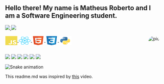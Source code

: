 ## Hello there! My name is Matheus Roberto and I am a Software Engineering student.
<div>
  <a href='https://github.com/MathRoberto'>
  <img height="180em" src="https://github-readme-stats.vercel.app/api?username=MathRoberto&show_icons=true&theme=dark&include_all_commits=true&count_private=true"/>   <img height = '180em' src='https://github-readme-stats.vercel.app/api/top-langs/?username=mathroberto&layout=compact&langs_count=16&theme=dark'/>
    </div>

<div style="display: inline_block"><br>
  <img align="center" alt="Js" height="30" width="40" src="https://raw.githubusercontent.com/devicons/devicon/master/icons/javascript/javascript-plain.svg">
  <img align="center" alt="React" height="30" width="40" src="https://raw.githubusercontent.com/devicons/devicon/master/icons/react/react-original.svg">
  <img align="center" alt="HTML" height="30" width="40" src="https://raw.githubusercontent.com/devicons/devicon/master/icons/html5/html5-original.svg">
  <img align="center" alt="CSS" height="30" width="40" src="https://raw.githubusercontent.com/devicons/devicon/master/icons/css3/css3-original.svg">
  <img align="center" alt="Python" height="30" width="40" src="https://raw.githubusercontent.com/devicons/devicon/master/icons/python/python-original.svg">
  <img align="right" alt="pic" height="150" style="border-radius:50px;" src="https://lh3.googleusercontent.com/a-/AOh14GiKYuKE0d696CzilYnEs3qdkgRnlrnE2z76nyxOvV4=s288-p-no">
 
</div>

##
       
<div> 
  <a href="https://instagram.com/robertomatheus__" target="_blank"><img src="https://img.shields.io/badge/-Instagram-%23E4405F?style=for-the-badge&logo=instagram&logoColor=white" target="_blank"></a>
 <a href="https://discordapp.com/users/165969291995250698" target="_blank"><img src="https://img.shields.io/badge/Discord-7289DA?style=for-the-badge&logo=discord&logoColor=white" target="_blank"></a>
  <a href="https://www.twitch.tv/maromushii" target="_blank"><img src="https://img.shields.io/badge/Twitch-9146FF?style=for-the-badge&logo=twitch&logoColor=white" target="_blank"></a>
  <a href = "mailto:mbarcellosferraz@hotmail.com"><img src='https://img.shields.io/badge/Microsoft_Outlook-0078D4?style=for-the-badge&logo=microsoft-outlook&logoColor=white' target="_blank"></a>
  <a href="https://www.linkedin.com/in/mathrobertobf/" target="_blank"><img src="https://img.shields.io/badge/-LinkedIn-%230077B5?style=for-the-badge&logo=linkedin&logoColor=white" target="_blank"></a>
  <a href="https://wa.me/5532984276492" target="_blank"><img src="https://img.shields.io/badge/WhatsApp-25D366?style=for-the-badge&logo=whatsapp&logoColor=white" target="_blank"></a> 
  
  
![Snake animation](https://github.com/mathroberto/mathroberto/blob/output/github-contribution-grid-snake.svg)
 
  
</div>
  
This readme.md was inspired by <a href ='https://www.youtube.com/watch?v=TsaLQAetPLU'> this</a> video.
  
  
<!---
MathRoberto/MathRoberto is a ✨ special ✨ repository because its `README.md` (this file) appears on your GitHub profile.
You can click the Preview link to take a look at your changes.
--->
